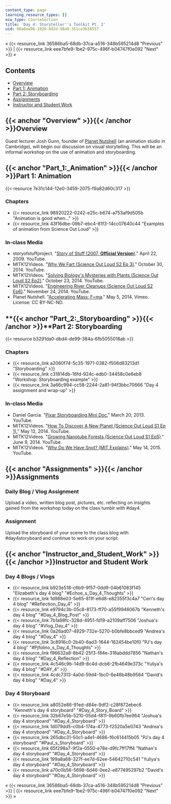 ```yaml
---
content_type: page
learning_resource_types: []
ocw_type: CourseSection
title: 'Day 4: Storyteller''s Toolkit Pt. 2'
uid: 60a6ea96-1026-802d-98a9-351ce3b38557
---
```


« {{< resource_link 36586ba5-68db-37ca-a516-348b595214d8 "Previous" >}} | {{< resource_link eee7bfe9-1be2-975c-496f-b04747f0e092 "Next" >}} »

Contents
--------

*   [Overview](#Overview)
*   [Part 1: Animation](#Part_1:_Animation)
*   [Part 2: Storyboarding](#Part_2:_Storyboarding)
*   [Assignments](#Assignments)
*   [Instructor and Student Work](#Instructor_and_Student_Work)

{{< anchor "Overview" >}}{{< /anchor >}}Overview
------------------------------------------------

Guest lecturer Josh Gunn, founder of [Planet Nutshell](http://planetnutshell.com/) (an animation studio in Cambridge), will begin our discussion on visual storytelling. This will be an informal workshop on the use of animation and storyboarding.

{{< anchor "Part_1:_Animation" >}}{{< /anchor >}}Part 1: Animation
------------------------------------------------------------------

{{< resource 7e31c144-12e0-3459-2075-f9a82d60c317 >}}

### Chapters

*   {{< resource_link 98920222-0242-e25c-b674-a753af9d505b "Animation is good when..." >}}
*   {{< resource_link 43f16dbe-09b7-ebc4-81f3-14cc07640c44 "Examples of animation from Science Out Loud" >}}

### In-class Media

*   storyofstuffproject. "[Story of Stuff (2007, **Official Version**)](https://youtu.be/9GorqroigqM)." April 22, 2009. YouTube.
*   MITK12Videos. "[Why We Fart (Science Out Loud S2 Ep 3)](https://youtu.be/R1kxajH629A)." October 30, 2014. YouTube.
*   MITK12Videos. "[Solving Biology's Mysteries with Plants (Science Out Loud S2 Ep2)](https://youtu.be/K9mhXBOhuHU)." October 23, 2014. YouTube.
*   MITK12Videos. "[Engineering River Cleanups (Science Out Loud S2 Ep6)](https://youtu.be/oiHNdcdU1pM)." November 24, 2014. YouTube.
*   Planet Nutshell. "[Accelerating Mass: F=ma](https://vimeo.com/94019868)." May 5, 2014. Vimeo. License: CC BY-NC-ND.

**{{< anchor "Part_2:_Storyboarding" >}}{{< /anchor >}}**Part 2: Storyboarding
------------------------------------------------------------------------------

{{< resource b3291da0-dbd4-de99-384a-6fb5055018ab >}}

### Chapters

*   {{< resource_link a2060f74-5c35-1971-0382-f506d83213d1 "Storyboarding" >}}
*   {{< resource_link c31814db-16fd-924c-edb0-34458c0e6eb8 "Workshop: Storyboarding example" >}}
*   {{< resource_link 3a66c994-cc58-2244-2a81-94f3bbc70666 "Day 4 assignment and wrap-up" >}}

### In-class Media

*   Daniel Garcia. "[Pixar Storyboarding Mini Doc.](https://youtu.be/7LKPVAIcDXY)" March 20, 2013. YouTube.
*   MITK12Videos. "[How To Discover A New Planet (Science Out Loud S1 Ep 1).](https://youtu.be/4RarO2wS14Q)" May 12, 2014. YouTube.
*   MITK12Videos. "[Growing Nanotube Forests (Science Out Loud S1 Ep5)](https://youtu.be/lVnHIjwIByw)." June 9, 2014. YouTube.
*   MITK12Videos. "[Why Do We Have Snot? (MIT Explains)](https://youtu.be/zDo-UG3i75o)." May 14, 2015. YouTube.

{{< anchor "Assignments" >}}{{< /anchor >}}Assignments
------------------------------------------------------

### Daily Blog / Vlog Assignment

Upload a video, written blog post, pictures, etc. reflecting on insights gained from the workshop today on the class tumblr with #day4.

### Assignment

Upload the storyboard of your scene to the class blog with #day4storyboard and continue to work on your script.

{{< anchor "Instructor_and_Student_Work" >}}{{< /anchor >}}Instructor and Student Work
--------------------------------------------------------------------------------------

### Day 4 Blogs / Vlogs

*   {{< resource_link b923e518-c6b9-9f57-0dd9-04b61083f145 "Elizabeth's day 4 blog" "#Echoe_s_Day_4_Thoughts" >}}
*   {{< resource_link 1d988e03-5e65-811f-e6d8-e82355f3c4a7 "Ceri's day 4 blog" "#Reflection_Day_4" >}}
*   {{< resource_link e9794c3b-05c8-8173-ff70-a55f9946067b "Kenneth's day 4 blog" "#Day_4_Blog_Post" >}}
*   {{< resource_link 7b1a98fc-328d-4951-fd19-a2109aff7506 "Joshua's day 4 blog" "#Vlog_Day_4" >}}
*   {{< resource_link 0a26ad07-4929-732e-5270-b0bfe8bbced9 "Andrea's day 4 blog" "#Day_4" >}}
*   {{< resource_link 3c8916c0-2b40-6ad3-1644-162454be10f0 "PJ's day 4 blog" "#Pjfolino_s_Day_4_Thoughts" >}}
*   {{< resource_link f96632a8-8b42-25f3-f84e-318abddd7856 "Nathan's day 4 blog" "#Day_4_Reflection" >}}
*   {{< resource_link 4c546c9b-14d9-8c4d-dcb6-2fb4649e373c "Yuliya's day 4 blog" "#DAY_4" >}}
*   {{< resource_link 4cdc7313-4a0d-59d4-1bc0-6e46b48b9564 "David's day 4 blog" "#Day_4" >}}

### Day 4 Storyboard

*   {{< resource_link a8052e86-91ed-d84e-9df2-c28f872ebec6 "Kenneth's day 4 storyboard" "#Day_4_Story_Board" >}}
*   {{< resource_link 32b67e5b-5210-05d4-f811-9b60fb7ee964 "Joshua's day 4 storyboard" "#Day_4_Storyboard" >}}
*   {{< resource_link 1d079dd5-c0b4-174a-4773-f2520a5e0743 "Andrea's day 4 storyboard" "#Day_4_Storyboard" >}}
*   {{< resource_link 265dbc31-50c1-a4e1-4686-f6c614415b05 "PJ's day 4 storyboard" "#Paul_s_Storyboard" >}}
*   {{< resource_link 65f298a7-9f2a-0550-e78e-d9fc7ff17ff4 "Nathan's day 4 storyboard" "#Day_4_Storyboard" >}}
*   {{< resource_link 199a8a68-327f-ee7d-62ee-54642710c541 "Yuliya's day 4 storyboard" "#Day_4_Storyboard" >}}
*   {{< resource_link a70c0b56-5698-6d46-0ee2-e877495297b2 "David's day 4 storyboard" "#Day_4_Storyboard" >}}

« {{< resource_link 36586ba5-68db-37ca-a516-348b595214d8 "Previous" >}} | {{< resource_link eee7bfe9-1be2-975c-496f-b04747f0e092 "Next" >}} »